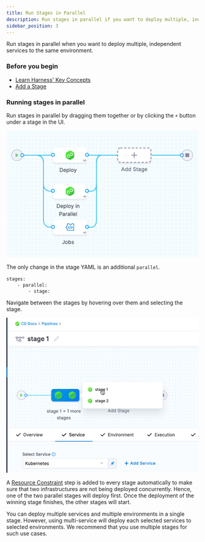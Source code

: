 ```yaml
---
title: Run Stages in Parallel
description: Run stages in parallel if you want to deploy multiple, independent services to the same environment. 
sidebar_position: 3
---
```


Run stages in parallel when you want to deploy multiple, independent services to the same environment. 

### Before you begin

* [Learn Harness' Key Concepts](../../getting-started/learn-harness-key-concepts.md)
* [Add a Stage](add-a-stage.md)

### Running stages in parallel

Run stages in parallel by dragging them together or by clicking the `+` button under a stage in the UI. 

![](./static/add-a-stage-57.png)

The only change in the stage YAML is an additional `parallel`. 

```
stages:
    - parallel:
        - stage: 
```



Navigate between the stages by hovering over them and selecting the stage.

![](./static/run-stages-in-parallel.png)

A [Resource Constraint](../..continuous-delivery/cd-deployments-category/deployment-resource-constraints/) step is added to every stage automatically to make sure that two infrastructures are not being deployed concurrently. Hence, one of the two parallel stages will deploy first. Once the deployment of the winning stage finishes, the other stages will start.

You can deploy multiple services and multiple environments in a single stage. However, using multi-service will deploy each selected services to selected environments. We recommend that you use multiple stages for such use cases.

